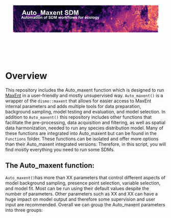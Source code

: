 ![Header](Results/Figures/ReadMeHeader.png)
#  Overview
This repository includes the Auto_maxent function which is designed to run [MaxEnt](https://biodiversityinformatics.amnh.org/open_source/maxent/) in a user-friendly and mostly unsupervised way. `Auto_maxent()` is a wrapper of the `dismo::maxent` that allows for easier access to MaxEnt internal parameters and adds multiple tools for data preparation, background sampling, model testing and evaluation, and model selection. In addition to `Auto_maxent()` this repository includes other functions that facilitate the pre-processing, data acquisition and filtering, as well as spatial data harmonization, needed to run any species distribution model. Many of these functions are integrated into Auto_maxent but can be found in the `Functions` folder. These functions can be isolated and offer more options than their Auto_maxent integrated versions. Therefore, in this script, you will find mostly everything you need to run some SDMs.

##  The Auto_maxent function:
`Auto_maxent()`has more than XX parameters that control different aspects of model background sampling, presence point selection, variable selection, and model fit. Most can be run using their default values despite the number of parameters. Other parameters such as XX and XX can have a huge impact on model output and therefore some supervision and user input are recommended. Overall we can group the Auto_maxent parameters into three groups:

